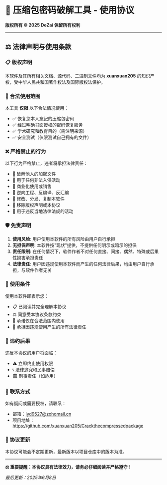 # 🔐 压缩包密码破解工具 - 使用协议

**版权所有 © 2025 DeZai 保留所有权利**

---

## ⚖️ 法律声明与使用条款

### 📋 **版权声明**
本软件及其所有相关文档、源代码、二进制文件均为 **xuanxuan205** 的知识产权，受中华人民共和国著作权法及国际版权法保护。

### 🎯 **合法使用范围**
本工具 **仅限** 以下合法情况使用：
- ✅ 恢复您本人忘记的压缩包密码
- ✅ 经过明确书面授权的密码恢复服务
- ✅ 学术研究和教育目的（需注明来源）
- ✅ 安全测试（仅限测试自己拥有的文件）

### ❌ **严格禁止的行为**
以下行为严格禁止，违者将承担法律责任：
- 🚫 破解他人的加密文件
- 🚫 用于任何非法入侵活动
- 🚫 商业化使用或销售
- 🚫 逆向工程、反编译、反汇编
- 🚫 修改、分发、复制本软件
- 🚫 移除版权声明或本协议
- 🚫 用于违反当地法律法规的活动

### 🛡️ **免责声明**
1. **使用风险**: 用户使用本软件的所有风险由用户自行承担
2. **无担保声明**: 本软件按"现状"提供，不提供任何明示或暗示的担保
3. **责任限制**: 在任何情况下，软件作者不对任何直接、间接、偶然、特殊或后果性损害承担责任
4. **法律责任**: 用户因违规使用本软件而产生的任何法律后果，均由用户自行承担，与软件作者无关

### 📝 **使用条件**
使用本软件即表示您：
- 📋 已阅读并完全理解本协议
- ⚖️ 同意受本协议条款约束
- 🤝 承诺仅在合法范围内使用
- 💼 承担因违规使用产生的所有法律责任

### 🚨 **违约后果**
违反本协议的用户将面临：
- ⚠️ 立即终止使用权限
- 📞 法律追究和民事赔偿
- 🏛️ 刑事责任（如适用）

### 📧 **联系方式**
如有疑问或需要授权，请联系：
- 邮箱：lyd9527@zohomail.cn
- 项目地址：https://github.com/xuanxuan205/Crackthecompressedpackage

### 📅 **协议更新**
本协议可能会不定期更新，最新版本以项目仓库中的版本为准。

---

**⚖️ 重要提醒：本协议具有法律效力，请务必仔细阅读并严格遵守！**

*最后更新：2025年6月8日*
